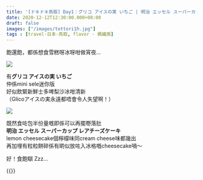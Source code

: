 ```yaml
---
title: '[ドキドキ鳥取] Day1：グリコ アイスの実 いちご | 明治 エッセル スーパーカップ レアチーズケーキ'
date: 2020-12-12T12:30:00.000+08:00
draft: false
images: ["/images/tottori1h.jpg"]
tags : [travel-日本-鳥取, flavor - 螞蟻族]
---
```


飽還飽，都係想食雪糕呀冰呀咁做宵夜...  

![](/images/tottori1h.jpg)

有**グリコ アイスの実 いちご**  
仲係mini sele迷你版  
好似飲緊新鮮士多啤梨沙冰咁清新  
（Glicoアイスの実永遠都唔會令人失望啊！）  

![](/images/tottori1h1.jpg)

既然食咗包半份量嘅即係可以再擺嘢落肚  
**明治 エッセル スーパーカップ レアチーズケーキ**  
lemon cheesecake個檸檬味同cream cheese味都幾出  
再加埋有粒粒餅碎係有啲似放咗入冰格嘅cheesecake喎～  
  
  
好！食飽瞓 Zzz...  


{{<tottori>}}  
